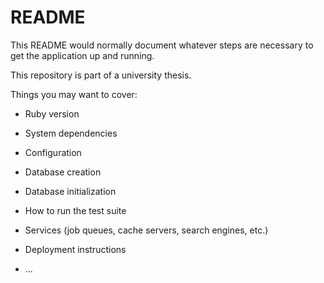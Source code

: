 # README

This README would normally document whatever steps are necessary to get the
application up and running.

This repository is part of a university thesis.

Things you may want to cover:

* Ruby version

* System dependencies

* Configuration

* Database creation

* Database initialization

* How to run the test suite

* Services (job queues, cache servers, search engines, etc.)

* Deployment instructions

* ...
